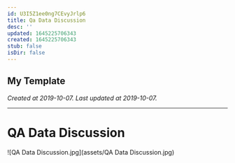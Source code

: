 ```yaml
---
id: U3I5Z1ee0ng7CEvyJrlp6
title: Qa Data Discussion
desc: ''
updated: 1645225706343
created: 1645225706343
stub: false
isDir: false
---
```

My Template
---

_Created at 2019-10-07._
_Last updated at 2019-10-07._




---

# QA Data Discussion


![QA Data Discussion.jpg](assets/QA Data Discussion.jpg)

